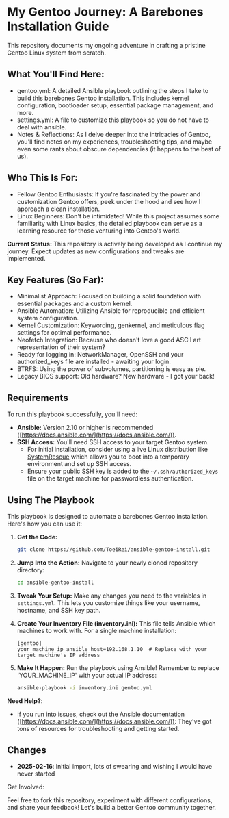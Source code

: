 # My Gentoo Journey: A Barebones Installation Guide 

This repository documents my ongoing adventure in crafting a pristine Gentoo Linux system from scratch.  

## What You'll Find Here:  

- gentoo.yml:   A detailed Ansible playbook outlining the steps I take to build this barebones Gentoo installation. This includes kernel configuration, bootloader setup, essential package management, and more.
- settings.yml: A file to customize this playbook so you do not have to deal with ansible.
- Notes & Reflections:  As I delve deeper into the intricacies of Gentoo, you'll find notes on my experiences, troubleshooting tips, and maybe even some rants about obscure dependencies (it happens to the best of us).

## Who This Is For:  

- Fellow Gentoo Enthusiasts:  If you're fascinated by the power and customization Gentoo offers, peek under the hood and see how I approach a clean installation.
- Linux Beginners:  Don't be intimidated! While this project assumes some familiarity with Linux basics, the detailed playbook can serve as a learning resource for those venturing into Gentoo's world.

**Current Status:**  This repository is actively being developed as I continue my journey. Expect updates as new configurations and tweaks are implemented.  

## Key Features (So Far):  
- Minimalist Approach:  Focused on building a solid foundation with essential packages and a custom kernel.
- Ansible Automation:  Utilizing Ansible for reproducible and efficient system configuration.
- Kernel Customization:   Keywording, genkernel, and meticulous flag settings for optimal performance.
- Neofetch Integration:  Because who doesn't love a good ASCII art representation of their system?
- Ready for logging in: NetworkManager, OpenSSH and your authorized_keys file are installed - awaiting your login.
- BTRFS: Using the power of subvolumes, partitioning is easy as pie.
- Legacy BIOS support: Old hardware? New hardware - I got your back!

## Requirements

To run this playbook successfully, you'll need:


* **Ansible:** Version 2.10 or higher is recommended ([https://docs.ansible.com/](https://docs.ansible.com/)).
* **SSH Access:** You'll need SSH access to your target Gentoo system.  
    - For initial installation, consider using a live Linux distribution like [SystemRescue](https://www.system-rescue.org/) which allows you to boot into a temporary environment and set up SSH access. 
    - Ensure your public SSH key is added to the `~/.ssh/authorized_keys` file on the target machine for passwordless authentication.

## Using The Playbook

This playbook is designed to automate a barebones Gentoo installation. Here's how you can use it:


1. **Get the Code:**
   ```bash
   git clone https://github.com/ToeiRei/ansible-gentoo-install.git
   ```

2. **Jump Into the Action:**  Navigate to your newly cloned repository directory: 
   ```bash
   cd ansible-gentoo-install
   ```


3. **Tweak Your Setup:** Make any changes you need to the variables in `settings.yml`. This lets you customize things like your username, hostname, and SSH key path.

4.  **Create Your Inventory File (inventory.ini):** 
   This file tells Ansible which machines to work with. For a single machine installation:

    ```
    [gentoo]
    your_machine_ip ansible_host=192.168.1.10  # Replace with your target machine's IP address

    ```

5. **Make It Happen:** Run the playbook using Ansible! Remember to replace 'YOUR_MACHINE_IP' with your actual IP address:
   ```bash
   ansible-playbook -i inventory.ini gentoo.yml
   ```



**Need Help?**:

*  If you run into issues, check out the Ansible documentation ([https://docs.ansible.com/](https://docs.ansible.com/)):  They've got tons of resources for troubleshooting and getting started.

## Changes
- **2025-02-16**:  Initial import, lots of swearing and wishing I would have never started


Get Involved:   

Feel free to fork this repository, experiment with different configurations, and share your feedback! Let's build a better Gentoo community together. 
